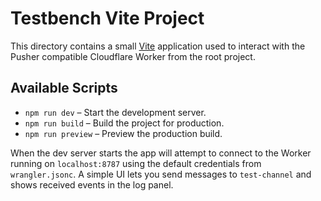 # Testbench Vite Project

This directory contains a small [Vite](https://vitejs.dev/) application used to
interact with the Pusher compatible Cloudflare Worker from the root project.

## Available Scripts

- `npm run dev` – Start the development server.
- `npm run build` – Build the project for production.
- `npm run preview` – Preview the production build.

When the dev server starts the app will attempt to connect to the Worker running
on `localhost:8787` using the default credentials from `wrangler.jsonc`. A
simple UI lets you send messages to `test-channel` and shows received events in
the log panel.
